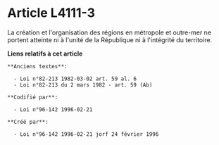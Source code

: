 # Article L4111-3

La création et l'organisation des régions en métropole et outre-mer ne portent atteinte ni à l'unité de la République ni à
l'intégrité du territoire.

**Liens relatifs à cet article**

	**Anciens textes**:

	  - Loi n°82-213 1982-03-02 art. 59 al. 6
	  - Loi n°82-213 du 2 mars 1982 - art. 59 (Ab)

	**Codifié par**:

	  - Loi n°96-142 1996-02-21

	**Créé par**:

	  - Loi n°96-142 1996-02-21 jorf 24 février 1996
